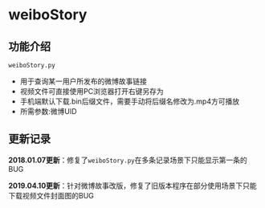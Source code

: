 # weiboStory

## 功能介绍
`weiboStory.py`
* 用于查询某一用户所发布的微博故事链接
* 视频文件可直接使用PC浏览器打开右键另存为
* 手机端默认下载.bin后缀文件，需要手动将后缀名修改为.mp4方可播放
* 所需参数:微博UID


##  更新记录


**2018.01.07更新**：修复了`weiboStory.py`在多条记录场景下只能显示第一条的BUG

**2019.04.10更新**：针对微博故事改版，修复了旧版本程序在部分使用场景下只能下载视频文件封面图的BUG
